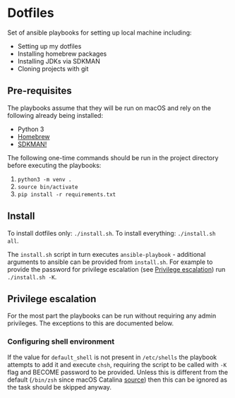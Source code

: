 # Dotfiles

Set of ansible playbooks for setting up local machine including:

* Setting up my dotfiles
* Installing homebrew packages
* Installing JDKs via SDKMAN
* Cloning projects with git

## Pre-requisites

The playbooks assume that they will be run on macOS and rely on the following already being installed:

* Python 3
* [Homebrew](https://brew.sh/)
* [SDKMAN!](https://sdkman.io/)

The following one-time commands should be run in the project directory before executing the playbooks:

1. `python3 -m venv .`
2. `source bin/activate`
3. `pip install -r requirements.txt`

## Install

To install dotfiles only: `./install.sh`. 
To install everything: `./install.sh all`.

The `install.sh` script in turn executes `ansible-playbook` - additional arguments to ansible can be provided from `install.sh`. 
For example to provide the password for privilege escalation (see [Privilege escalation](#privilege-escalation)) run `./install.sh -K`.

## Privilege escalation

For the most part the playbooks can be run without requiring any admin privileges. The exceptions to this are documented below.

### Configuring shell environment

If the value for `default_shell` is not present in `/etc/shells` the playbook attempts to add it and execute `chsh`, requiring the script to be called with `-K` flag and BECOME password to be provided. 
Unless this is different from the default (`/bin/zsh` since macOS Catalina [source](https://support.apple.com/en-us/102360)) then this can be ignored as the task should be skipped anyway.
